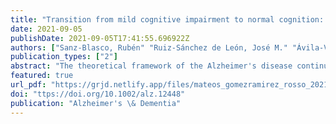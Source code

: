 ```yaml
---
title: "Transition from mild cognitive impairment to normal cognition: Determining the predictors of reversion with multi-dtate Markov models."
date: 2021-09-05
publishDate: 2021-09-05T17:41:55.696922Z
authors: ["Sanz-Blasco, Rubén" "Ruiz-Sánchez de León, José M." "Ávila-Villanueva, Marina" "Valentí-Soler, Meritxel" Gómez-Ramírez, Jaime "Fernández-Blázquez, Miguel A."]
publication_types: ["2"]
abstract: "The theoretical framework of the Alzheimer's disease continuum considers transition between stages in a unidirectional manner. Here we examine the rate of reversion from mild cognitive impairment (MCI) to normal cognition (NC) and explore a set of potential variables associated with this phenomenon."
featured: true
url_pdf: "https://grjd.netlify.app/files/mateos_gomezramirez_rosso_2021_chaos.pdf"
doi: "ttps://doi.org/10.1002/alz.12448"
publication: "Alzheimer's \& Dementia"
---
```

